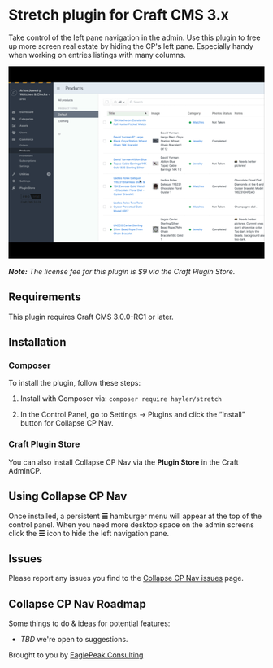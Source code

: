 # Stretch plugin for Craft CMS 3.x
Take control of the left pane navigation in the admin.  Use this plugin to free up more screen real estate by hiding the CP's left pane. Especially handy when working on entries listings with many columns.

![Screenshot](resources/img/collapse-cp-nav-animation.gif)

_**Note:** The license fee for this plugin is $9 via the Craft Plugin Store._

## Requirements
This plugin requires Craft CMS 3.0.0-RC1 or later.

## Installation
### Composer
To install the plugin, follow these steps:

1. Install with Composer via:
   `composer require hayler/stretch`

3. In the Control Panel, go to Settings → Plugins and click the “Install” button for Collapse CP Nav.

### Craft Plugin Store
You can also install Collapse CP Nav via the **Plugin Store** in the Craft AdminCP.

## Using Collapse CP Nav
Once installed, a persistent **☰** hamburger menu will appear at the top of the control panel. When you need more desktop space on the admin screens click the **☰** icon to hide the left navigation pane.


## Issues
Please report any issues you find to the [Collapse CP Nav issues](https://github.com/hayler/stretch/issues) page.

## Collapse CP Nav Roadmap
Some things to do & ideas for potential features:

* _TBD_ we're open to suggestions.

Brought to you by [EaglePeak Consulting](https://www.richhayler.com/)
